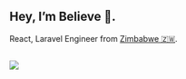 ## Hey, I’m Believe 👋.

React, Laravel Engineer from [Zimbabwe 🇿🇼](https://twitter.com/merzadev).

![](https://github-readme-stats.vercel.app/api?username=merzainc&show_icons=true&count_private=true&bg_color=0D1117&border_radius=0&hide_title=true&text_color=FFF&icon_color=296ECA&)
---



